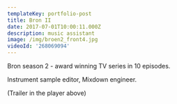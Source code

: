 ```yaml
---
templateKey: portfolio-post
title: Bron II
date: 2017-07-01T10:00:11.000Z
description: music assistant
image: /img/broen2_front4.jpg
videoId: '268069094'
---
```

Bron season 2 - award winning TV series in 10 episodes.

Instrument sample editor, Mixdown engineer.

(Trailer in the player above)

